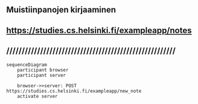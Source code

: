 ## Muistiinpanojen kirjaaminen 
## https://studies.cs.helsinki.fi/exampleapp/notes 

## ///////////////////////////////////////////////////////


```mermaid
sequenceDiagram
    participant browser
    participant server
    
    browser->>server: POST https://studies.cs.helsinki.fi/exampleapp/new_note
    activate server
    
    
```
